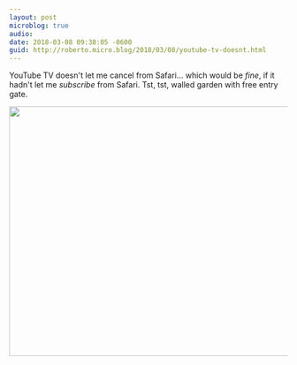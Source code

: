```yaml
---
layout: post
microblog: true
audio: 
date: 2018-03-08 09:38:05 -0600
guid: http://roberto.micro.blog/2018/03/08/youtube-tv-doesnt.html
---
```

YouTube TV doesn't let me cancel from Safari… which would be _fine_, if it hadn't let me *subscribe* from Safari. Tst, tst, walled garden with free entry gate.


<img src="http://roberto.mateu.me/uploads/2018/453ee9553b.jpg" width="600" height="452" />
